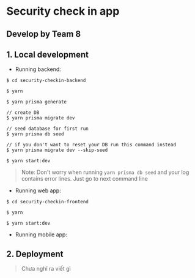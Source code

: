 # Security check in app

## Develop by Team 8 

## 1. Local development

- Running backend:
```
$ cd security-checkin-backend

$ yarn 

$ yarn prisma generate

// create DB
$ yarn prisma migrate dev

// seed database for first run
$ yarn prisma db seed

// if you don't want to reset your DB run this command instead
$ yarn prisma migrate dev --skip-seed

$ yarn start:dev
```

> Note: Don't worry when running ```yarn prisma db seed``` and your log contains error lines. Just go to next command line

- Running web app:
```
$ cd security-checkin-frontend

$ yarn 

$ yarn start:dev
```

- Running mobile app:

## 2. Deployment

> Chưa nghĩ ra viết gì